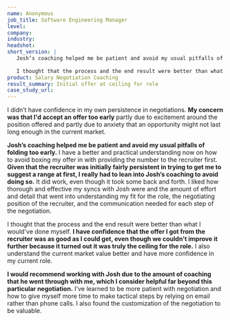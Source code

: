 ```yaml
---
name: Anonymous 
job_title: Software Engineering Manager
level: 
company: 
industry:
headshot:
short_version: |
   Josh’s coaching helped me be patient and avoid my usual pitfalls of folding too early. **Given that the recruiter was initially fairly persistent in trying to get me to suggest a range at first, I really had to lean into Josh’s coaching to avoid doing so.**  
   
   I thought that the process and the end result were better than what I would've done myself. **I have confidence that the offer I got from the recruiter was as good as I could get, even though we couldn't improve it further because it turned out it was truly the ceiling for the role.** I would recommend working with Josh due to the amount of coaching that he went through with me, which I consider helpful far beyond this particular negotiation.
product: Salary Negotiation Coaching
result_summary: Initial offer at ceiling for role  
case_study_url:
---
```

I didn’t have confidence in my own persistence in negotiations. **My concern was that I'd accept an offer too early** partly due to excitement around the position offered and partly due to anxiety that an opportunity might not last long enough in the current market.

**Josh’s coaching helped me be patient and avoid my usual pitfalls of folding too early.** I have a better and practical understanding now on how to avoid boxing my offer in with providing the number to the recruiter first. **Given that the recruiter was initially fairly persistent in trying to get me to suggest a range at first, I really had to lean into Josh’s coaching to avoid doing so.** It did work, even though it took some back and forth. I liked how thorough and effective my syncs with Josh were and the amount of effort and detail that went into understanding my fit for the role, the negotiating position of the recruiter, and the communication needed for each step of the negotiation.

I thought that the process and the end result were better than what I would've done myself. **I have confidence that the offer I got from the recruiter was as good as I could get, even though we couldn't improve it further because it turned out it was truly the ceiling for the role.** I also understand the current market value better and have more confidence in my current role.

**I would recommend working with Josh due to the amount of coaching that he went through with me, which I consider helpful far beyond this particular negotiation.** I've learned to be more patient with negotiation and how to give myself more time to make tactical steps by relying on email rather than phone calls. I also found the customization of the negotiation to be valuable.